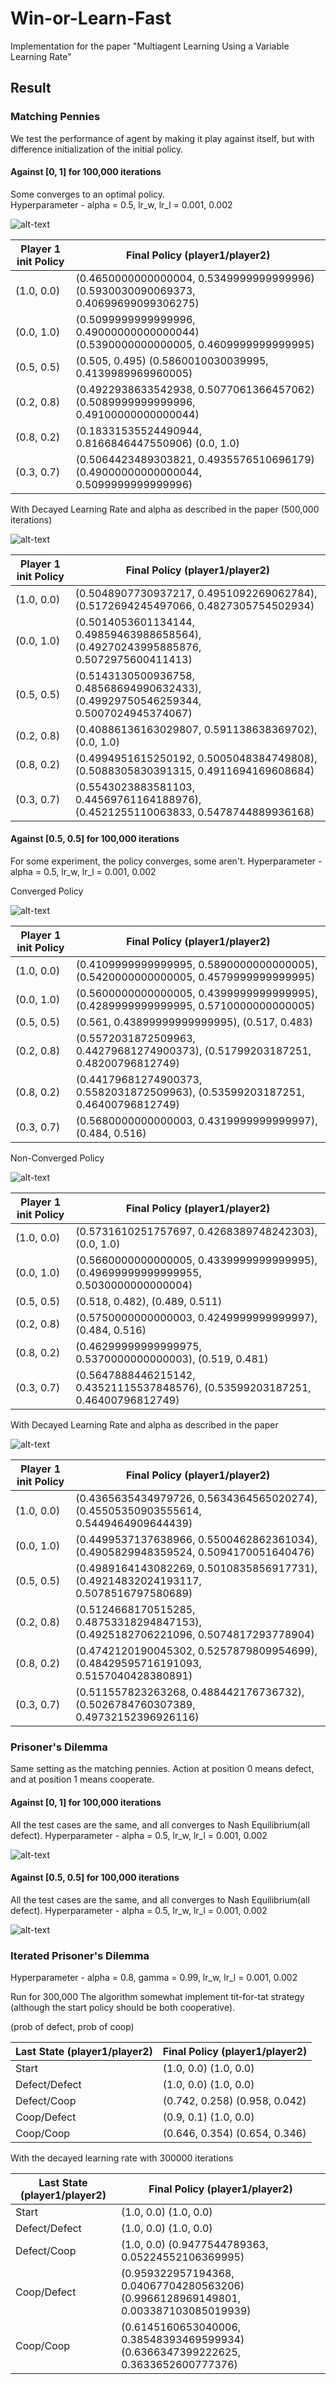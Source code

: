 # Win-or-Learn-Fast
Implementation for the paper "Multiagent Learning Using a Variable Learning Rate"

## Result

### Matching Pennies
We test the performance of agent by making it play against itself, but with difference initialization of the initial policy.

#### Against [0, 1] for 100,000 iterations  
Some converges to an optimal policy.  
Hyperparameter - alpha = 0.5, lr_w, lr_l = 0.001, 0.002

![alt-text](img/fig1.png)

| Player 1 init Policy | Final Policy (player1/player2)|
| ------------- | ------------- |
| (1.0, 0.0) |(0.4650000000000004, 0.5349999999999996) (0.5930030090069373, 0.40699699099306275)|
| (0.0, 1.0) |(0.5099999999999996, 0.49000000000000044) (0.5390000000000005, 0.4609999999999995)|
| (0.5, 0.5) |(0.505, 0.495) (0.5860010030039995, 0.4139989969960005)|
| (0.2, 0.8) |(0.4922938633542938, 0.5077061366457062) (0.5089999999999996, 0.49100000000000044)|
| (0.8, 0.2) |(0.18331535524490944, 0.8166846447550906) (0.0, 1.0)|
| (0.3, 0.7) |(0.5064423489303821, 0.4935576510696179) (0.49000000000000044, 0.5099999999999996)|

With Decayed Learning Rate and alpha as described in the paper (500,000 iterations)

![alt-text](img/fig7.png)

| Player 1 init Policy | Final Policy (player1/player2)|
| ------------- | ------------- |
| (1.0, 0.0) | (0.5048907730937217, 0.4951092269062784), (0.5172694245497066, 0.4827305754502934) |
| (0.0, 1.0) | (0.5014053601134144, 0.49859463988658564), (0.49270243995885876, 0.5072975600411413) |
| (0.5, 0.5) | (0.5143130500936758, 0.48568694990632433), (0.49929750546259344, 0.5007024945374067) |
| (0.2, 0.8) | (0.40886136163029807, 0.591138638369702), (0.0, 1.0) |
| (0.8, 0.2) | (0.4994951615250192, 0.5005048384749808), (0.5088305830391315, 0.4911694169608684) |
| (0.3, 0.7) | (0.5543023883581103, 0.44569761164188976), (0.4521255110063833, 0.5478744889936168) |


#### Against [0.5, 0.5] for 100,000 iterations
For some experiment, the policy converges, some aren't.
Hyperparameter - alpha = 0.5, lr_w, lr_l = 0.001, 0.002

Converged Policy

![alt-text](img/fig4.png)

| Player 1 init Policy | Final Policy (player1/player2)|
| ------------- | ------------- |
| (1.0, 0.0) | (0.4109999999999995, 0.5890000000000005), (0.5420000000000005, 0.4579999999999995) |
| (0.0, 1.0) | (0.5600000000000005, 0.4399999999999995), (0.4289999999999995, 0.5710000000000005) |
| (0.5, 0.5) | (0.561, 0.43899999999999995), (0.517, 0.483) |
| (0.2, 0.8) | (0.5572031872509963, 0.44279681274900373), (0.51799203187251, 0.48200796812749) |
| (0.8, 0.2) | (0.44179681274900373, 0.5582031872509963), (0.53599203187251, 0.46400796812749) |
| (0.3, 0.7) | (0.5680000000000003, 0.4319999999999997), (0.484, 0.516) |

Non-Converged Policy

![alt-text](img/fig3.png)


| Player 1 init Policy | Final Policy (player1/player2)|
| ------------- | ------------- |
| (1.0, 0.0) | (0.5731610251757697, 0.4268389748242303), (0.0, 1.0) |
| (0.0, 1.0) | (0.5660000000000005, 0.4339999999999995), (0.49699999999999955, 0.5030000000000004) |
| (0.5, 0.5) | (0.518, 0.482), (0.489, 0.511) |
| (0.2, 0.8) | (0.5750000000000003, 0.4249999999999997), (0.484, 0.516) |
| (0.8, 0.2) | (0.46299999999999975, 0.5370000000000003), (0.519, 0.481) |
| (0.3, 0.7) | (0.5647888446215142, 0.43521115537848576), (0.53599203187251, 0.46400796812749) |

With Decayed Learning Rate and alpha as described in the paper

![alt-text](img/fig6.png)

| Player 1 init Policy | Final Policy (player1/player2)|
| ------------- | ------------- |
| (1.0, 0.0) | (0.4365635434979726, 0.5634364565020274), (0.45505350903555614, 0.5449464909644439) |
| (0.0, 1.0) | (0.4499537137638966, 0.5500462862361034), (0.4905829948359524, 0.5094170051640476) |
| (0.5, 0.5) | (0.4989164143082269, 0.5010835856917731), (0.49214832024193117, 0.5078516797580689) |
| (0.2, 0.8) | (0.5124668170515285, 0.48753318294847153), (0.4925182706221096, 0.5074817293778904) |
| (0.8, 0.2) | (0.4742120190045302, 0.5257879809954699), (0.48429595716191093, 0.5157040428380891) |
| (0.3, 0.7) | (0.511557823263268, 0.488442176736732), (0.5026784760307389, 0.49732152396926116) |


### Prisoner's Dilemma
Same setting as the matching pennies. Action at position 0 means defect, and at position 1 means cooperate.

#### Against [0, 1] for 100,000 iterations
All the test cases are the same, and all converges to Nash Equilibrium(all defect).
Hyperparameter - alpha = 0.5, lr_w, lr_l = 0.001, 0.002

![alt-text](img/fig2.png)

#### Against [0.5, 0.5] for 100,000 iterations
All the test cases are the same, and all converges to Nash Equilibrium(all defect).
Hyperparameter - alpha = 0.5, lr_w, lr_l = 0.001, 0.002

![alt-text](img/fig5.png)

### Iterated Prisoner's Dilemma
Hyperparameter - alpha = 0.8, gamma = 0.99, lr_w, lr_l = 0.001, 0.002

Run for 300,000
The algorithm somewhat implement tit-for-tat strategy (although the start policy should be both cooperative).

(prob of defect, prob of coop)

| Last State (player1/player2) | Final Policy (player1/player2) |
| ---------------------------- | ------------------------------ |
| Start | (1.0, 0.0) (1.0, 0.0) |
| Defect/Defect | (1.0, 0.0) (1.0, 0.0) |
| Defect/Coop | (0.742, 0.258) (0.958, 0.042) |
| Coop/Defect | (0.9, 0.1) (1.0, 0.0) |
| Coop/Coop | (0.646, 0.354) (0.654, 0.346) |

With the decayed learning rate with 300000 iterations

| Last State (player1/player2) | Final Policy (player1/player2) |
| ---------------------------- | ------------------------------ |
| Start | (1.0, 0.0) (1.0, 0.0) |
| Defect/Defect | (1.0, 0.0) (1.0, 0.0) |
| Defect/Coop | (1.0, 0.0) (0.9477544789363, 0.05224552106369995) |
| Coop/Defect | (0.959322957194368, 0.04067704280563206) (0.9966128969149801, 0.003387103085019939) |
| Coop/Coop | (0.6145160653040006, 0.38548393469599934) (0.6366347399222625, 0.3633652600777376) |
